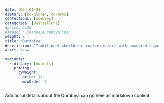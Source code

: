 ```yaml
---
date: 2024-01-01
dietary: [no-gluten, no-nuts]
confections: [cookies]
categories: [bestsellers]
#price: 6.50
#image: "/images/qurabiya.jpg"
weight: 2
title: "Qurabiya"
description: "Traditional shortbread cookies dusted with powdered sugar, perfect with tea."
draft: true

variants:
  - dietary: [no-nuts]
    pricing:
      byWeight:
        price: 15
        minOrder: 2
---
```


Additional details about the Qurabiya can go here as markdown content.



